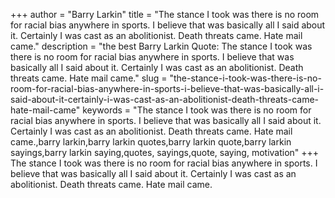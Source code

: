 +++
author = "Barry Larkin"
title = "The stance I took was there is no room for racial bias anywhere in sports. I believe that was basically all I said about it. Certainly I was cast as an abolitionist. Death threats came. Hate mail came."
description = "the best Barry Larkin Quote: The stance I took was there is no room for racial bias anywhere in sports. I believe that was basically all I said about it. Certainly I was cast as an abolitionist. Death threats came. Hate mail came."
slug = "the-stance-i-took-was-there-is-no-room-for-racial-bias-anywhere-in-sports-i-believe-that-was-basically-all-i-said-about-it-certainly-i-was-cast-as-an-abolitionist-death-threats-came-hate-mail-came"
keywords = "The stance I took was there is no room for racial bias anywhere in sports. I believe that was basically all I said about it. Certainly I was cast as an abolitionist. Death threats came. Hate mail came.,barry larkin,barry larkin quotes,barry larkin quote,barry larkin sayings,barry larkin saying,quotes, sayings,quote, saying, motivation"
+++
The stance I took was there is no room for racial bias anywhere in sports. I believe that was basically all I said about it. Certainly I was cast as an abolitionist. Death threats came. Hate mail came.
